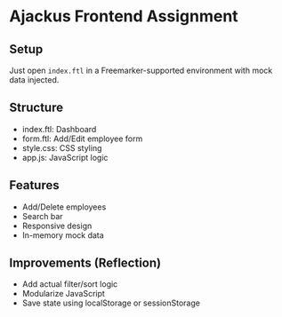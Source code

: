 # Ajackus Frontend Assignment

## Setup
Just open `index.ftl` in a Freemarker-supported environment with mock data injected.

## Structure
- index.ftl: Dashboard
- form.ftl: Add/Edit employee form
- style.css: CSS styling
- app.js: JavaScript logic

## Features
- Add/Delete employees
- Search bar
- Responsive design
- In-memory mock data

## Improvements (Reflection)
- Add actual filter/sort logic
- Modularize JavaScript
- Save state using localStorage or sessionStorage
